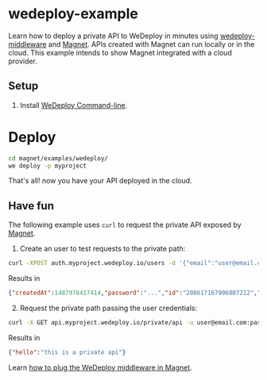 # wedeploy-example

Learn how to deploy a private API to WeDeploy in minutes using [wedeploy-middleware](http://github.com/wedeploy/wedeploy-middleware) and [Magnet](http://github.com/wedeploy/magnet). APIs created with Magnet can run locally or in the cloud. This example intends to show Magnet integrated with a cloud provider.

## Setup

1. Install [WeDeploy Command-line](http://wedeploy.com/docs/intro/using-the-command-line.html).

# Deploy

```sh
cd magnet/examples/wedeploy/
we deploy -p myproject
```

That's all! now you have your API deployed in the cloud.

## Have fun

The following example uses `curl` to request the private API exposed by [Magnet](http://github.com/wedeploy/magnet).

1. Create an user to test requests to the private path:

```sh
curl -XPOST auth.myproject.wedeploy.io/users -d '{"email":"user@email.com", "password":"pass"}' -H 'Content-Type: application/json'
```

Results in

```json
{"createdAt":1487978417414,"password":"...","id":"208617167906807212","email":"user@email.com"}
```

2. Request the private path passing the user credentials:

```sh
curl -X GET api.myproject.wedeploy.io/private/api -u user@email.com:pass -v
```

Results in

```json
{"hello":"this is a private api"}
```

Learn [how to plug the WeDeploy middleware in Magnet](https://github.com/wedeploy/magnet/blob/master/examples/wedeploy/api/start.js).
